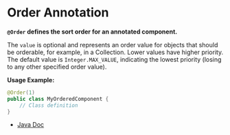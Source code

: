 # Order Annotation

**`@Order` defines the sort order for an annotated component.**

The `value` is optional and represents an order value for objects that should be orderable, for example, in a Collection. Lower values have higher priority. The default value is `Integer.MAX_VALUE`, indicating the lowest priority (losing to any other specified order value).

**Usage Example:**
```java
@Order(1)
public class MyOrderedComponent {
    // Class definition
}
```

- [Java Doc](https://BlyznytsiaOrg.github.io/bring-core-javadoc/com/bobocode/bring/core/annotation/Order.html)